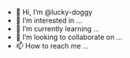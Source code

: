 - 👋 Hi, I’m @lucky-doggy
- 👀 I’m interested in ...
- 🌱 I’m currently learning ...
- 💞️ I’m looking to collaborate on ...
- 📫 How to reach me ...

<!---
lucky-doggy/lucky-doggy is a ✨ special ✨ repository because its `README.md` (this file) appears on your GitHub profile.
You can click the Preview link to take a look at your changes.
--->
